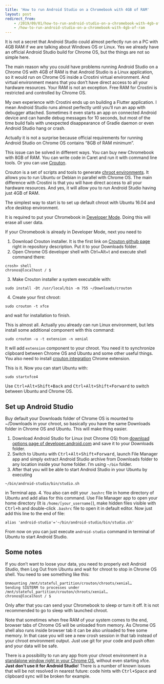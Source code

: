 ```yaml
---
title: 'How to run Android Studio on a Chromebook with 4GB of RAM'
layout: post
redirect_from:
    - /2019/09/01/how-to-run-android-studio-on-a-chromebook-with-4gb-of-ram
    - /how-to-run-android-studio-on-a-chromebook-with-4gb-of-ram
---
```


It is not a secret that Android Studio could almost perfectly run on a PC with 4GB RAM if we are talking about Windows OS or Linux. Yes we already have an official Android Studio build for Chrome OS, but the things are not so simple here.

The main reason why you could have problems running Android Studio on a Chrome OS with 4GB of RAM is that Android Studio is a Linux application, so it would run on Chrome OS inside a Crostini virtual environment. And virtual environment means that you don’t have direct access to all your hardware resources. Your RAM is not an exception. Free RAM for Crostini is restricted and controlled by Chrome OS.

My own experience with Crostini ends up on building a Flutter application. I mean Android Studio runs almost perfectly until you’ll run an app with debugger attached. Sometimes it even starts an app on connected Android device and can handle debug messages for 10 seconds, but most of the time build fails with unexpected disappearance of Gradle daemon or even Android Studio hang or crash.

Actually it is not a surprise because official requirements for running Android Studio on Chrome OS contains “8GB of RAM minimum”.

This issue can be solved in different ways. You can buy new Chromebook with 8GB of RAM. You can write code in Caret and run it with command line tools. Or you can use [Crouton](https://github.com/dnschneid/crouton).

Crouton is a set of scripts and tools to generate [chroot environments](https://en.wikipedia.org/wiki/Chroot). It allows you to run Ubuntu or Debian in parallel with Chrome OS. The main difference with Crostini is that you will have direct access to all your hardware resources. And yes, it will allow you to run Android Studio having just 4GB of RAM.

The simplest way to start is to set up default chroot with Ubuntu 16.04 and xfce desktop environment.

It is required to put your Chromebook in [Developer Mode](https://www.chromium.org/chromium-os/developer-information-for-chrome-os-devices/generic). Doing this will erase all user data.

If your Chromebook is already in Developer Mode, next you need to

1. Download Crouton installer. It is the first link on [Crouton github page](https://github.com/dnschneid/crouton) right in repository description. Put it to your Downloads folder.
2. Open Chrome OS developer shell with Ctrl+Alt+t and execute shell command there:
```
crosh> shell
chronos@localhost / $
```
3. Make Crouton installer a system executable with:
```
sudo install -Dt /usr/local/bin -m 755 ~/Downloads/crouton
```
4. Create your first chroot:
```
sudo crouton -t xfce
```
and wait for installation to finish.

This is almost all. Actually you already can run Linux environment, but lets install some additional component with this command:

```
sudo crouton -u -t extension -n xenial
```

It will add `extension` component to your chroot. You need it to synchronize clipboard between Chrome OS and Ubuntu and some other useful things. You also need to install [crouton integration](https://chrome.google.com/webstore/detail/crouton-integration/gcpneefbbnfalgjniomfjknbcgkbijom) Chrome extension.

This is it. Now you can start Ubuntu with:

```
sudo startxfce4
```

Use <kbd>Ctrl+Alt+Shift+Back</kbd> and <kbd>Ctrl+Alt+Shift+Forward</kbd> to switch between Ubuntu and Chrome OS.

<div class="adsblock">
<script async src="https://pagead2.googlesyndication.com/pagead/js/adsbygoogle.js"></script>
<ins class="adsbygoogle"
     style="display:block; text-align:center;"
     data-ad-layout="in-article"
     data-ad-format="fluid"
     data-ad-client="ca-pub-6530242109614004"
     data-ad-slot="2178866199"></ins>
<script>
     (adsbygoogle = window.adsbygoogle || []).push({});
</script>
</div>

## Set up Android Studio

Buy default your Downloads folder of Chrome OS is mounted to ~/Downloads in your chroot, so basically you have the same Downloads folder in Chrome OS and Ubuntu. This will make thing easier.

1. Download Android Studio for Linux (not Chrome OS) from [download options page of developer.android.com](https://developer.android.com/studio#downloads) and save it to your Downloads folder.
2. Switch to Ubuntu with <kbd>Ctrl+Alt+Shift+Forward</kbd>, launch File Manager app and simply extract Android Studio archive from Downloads folder to any location inside your home folder. I’m using `~/bin` folder.
3. After that you will be able to start Android Studio in your Ubuntu by executing
```
~/bin/android-studio/bin/studio.sh
```
in Terminal app.
4. You also can edit your `.bashrc` file in home directory of Ubuntu and add alias for this command. Use File Manager app to open your home directory (It is `/home/[your_username]`), make hidden files visible with <kbd>Ctrl+h</kbd> and double-click `.bashrc` file to open it in default editor. Now just add this line to the end of file:
```
alias 'android-studio'='~/bin/android-studio/bin/studio.sh'
```

From now on you can just execute `android-studio` command in terminal of Ubuntu to start Android Studio.

## Some notes

If you don’t want to loose your data, you need to properly exit Android Studio, then Log Out from Ubuntu and wait for chroot to stop in Chrome OS shell. You need to see something like this:

```
Unmounting /mnt/stateful_partition/crouton/chroots/xenial…
Sending SIGTERM to processes under /mnt/stateful_partition/crouton/chroots/xenial…
chronos@localhost / $
```

Only after that you can send your Chromebook to sleep or turn it off. It is not recommended to go to sleep with launched chroot.

Note that sometimes when free RAM of your system comes to the end, browser tabs of Chrome OS will be unloaded from memory. As Chrome OS shell also runs inside browser tab it can be also unloaded to free some memory. In that case you will see a new crosh session in that tab instead of your chroot environment output. Just use git for your code and push often and your data will be safe.

There is a possibility to run any app from your chroot environment in a [standalone window right in your Chrome OS](https://github.com/dnschneid/crouton/wiki/crouton-in-a-Chromium-OS-window-%28xiwi%29), without even starting xfce. **Just don’t use it for Android Studio**! There is a number of known issues that will be not resolved in nearest future: code hints with <kbd>Ctrl+Space</kbd> and clipboard sync will be broken for example.